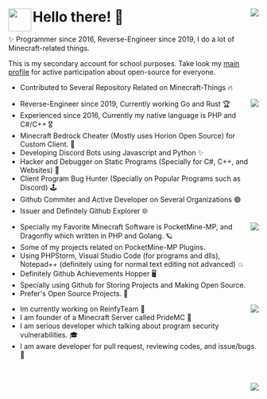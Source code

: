 <h1><img src="https://github.com/xwertxy/xwertxy/assets/143252455/68a7dde2-2ade-4f1a-8ede-4554d617e099" height="46" width="46" align="left">Hello there! 👋<img src="https://github-readme-stats.vercel.app/api?username=xqwtxon&theme=vue&show_icons=true&count_private=true&include_all_commits=true" align="right"/></h1> 

✨ Programmer since 2016, Reverse-Engineer since 2019, I do a lot of Minecraft-related things.

This is my secondary account for school purposes. Take look my [main profile](https://github.com/xqwtxon) for active participation about open-source for everyone.

- Contributed to Several Repository Related on Minecraft-Things 🔥

<img align="right" src="https://github-readme-stats-eight-theta.vercel.app/api/top-langs/?username=xwertxy&layout=compact&langs_count=20&hide_border=true&hide=css,html">

- Reverse-Engineer since 2019, Currently working Go and Rust 🏆
- Experienced since 2016, Currently my native language is PHP and C#/C++ 🎖
- Minecraft Bedrock Cheater (Mostly uses Horion Open Source) for Custom Client. 🏓
- Developing Discord Bots using Javascript and Python ✨
- Hacker and Debugger on Static Programs (Specially for C#, C++, and Websites) 🎯
- Client Program Bug Hunter (Specially on Popular Programs such as Discord) 🕹
- Github Commiter and Active Developer on Several Organizations 🟢
- Issuer and Definitely Github Explorer 🌐

<img align="right" src="https://lanyard.cnrad.dev/api/975611185418371072?idle_message=Probably+Sleeping...">

- Specially my Favorite Minecraft Software is PocketMine-MP, and Dragonfly which written in PHP and Golang. 🪐
- Some of my projects related on PocketMine-MP Plugins.
- Using PHPStorm, Visual Studio Code (for programs and dlls), Notepad++ (definitely using for normal text editing not advanced) 💥
- Definitely Github Achievements Hopper 🖥
- Specially using Github for Storing Projects and Making Open Source.
- Prefer's Open Source Projects. 💖

<img align="right" src="https://github-readme-streak-stats.herokuapp.com/?user=xwertxy">
  
- Im currently working on ReinfyTeam 💼
- I am founder of a Minecraft Server called PrideMC 👑
- I am serious developer which talking about program security vulnerabilities. 🎓
- I am aware developer for pull request, reviewing codes, and issue/bugs. 🎩

<br><br>
<img src="https://github-profile-trophy.vercel.app/?username=xwertxy&column=-1" align="right">
